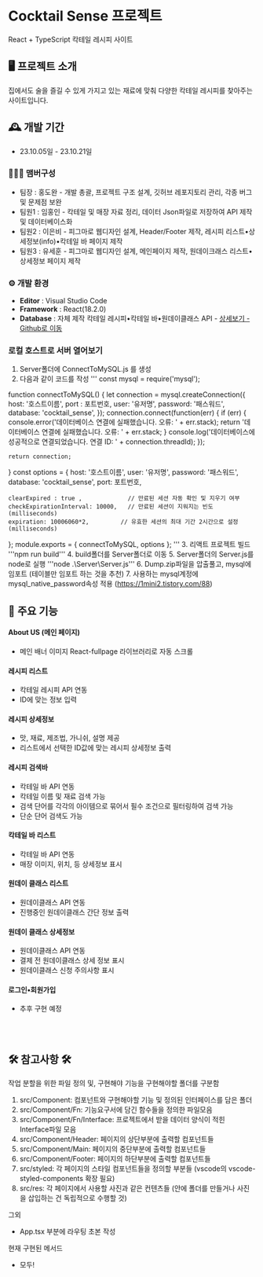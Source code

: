 
# Cocktail Sense 프로젝트
React + TypeScript 칵테일 레시피 사이트


## 🖥️ 프로젝트 소개
집에서도 술을 즐길 수 있게 가지고 있는 재료에 맞춰 다양한 칵테일 레시피를 찾아주는 사이트입니다.
<br>

## 🕰️ 개발 기간
* 23.10.05일 - 23.10.21일

### 🧑‍🤝‍🧑 맴버구성
 - 팀장  : 홍도완 - 개발 총괄, 프로젝트 구조 설계, 깃허브 레포지토리 관리, 각종 버그 및 문제점 보완
 - 팀원1 : 임홍인 - 칵테일 및 매장 자료 정리, 데이터 Json파일로 저장하여 API 제작 및 데이터베이스화
 - 팀원2 : 이은비 - 피그마로 웹디자인 설계, Header/Footer 제작, 레시피 리스트•상세정보(info)•칵테일 바 페이지 제작
 - 팀원3 : 유세훈 - 피그마로 웹디자인 설계, 메인페이지 제작, 원데이크래스 리스트•상세정보 페이지 제작

### ⚙️ 개발 환경
- **Editor** : Visual Studio Code
- **Framework** : React(18.2.0)
- **Database** : 자체 제작 칵테일 레시피•칵테일 바•원데이클래스 API - <a href="https://github.com/PowerGanjiHongin/IBA_Cocktail_recipe_API" >상세보기 - Github로 이동</a>

### 로컬 호스트로 서버 열어보기
1. Server폴더에 ConnectToMySQL.js 를 생성
2. 다음과 같이 코드를 작성
'''
const mysql = require('mysql');

function connectToMySQL() {
    let connection = mysql.createConnection({
      host: '호스트이름',
      port : 포트번호,
      user: '유저명',
      password: '패스워드',
      database: 'cocktail_sense',
      });
      connection.connect(function(err) {
        if (err) {
            console.error('데이터베이스 연결에 실패했습니다. 오류: ' + err.stack);
            return '데이터베이스 연결에 실패했습니다. 오류: ' + err.stack;
        }
        console.log('데이터베이스에 성공적으로 연결되었습니다. 연결 ID: ' + connection.threadId);
    });

    return connection;
}
const options  = {
    host: '호스트이름',
    user: '유저명',
    password: '패스워드',
    database: 'cocktail_sense',
    port: 포트번호,
  
    clearExpired : true ,             // 만료된 세션 자동 확인 및 지우기 여부
    checkExpirationInterval: 10000,   // 만료된 세션이 지워지는 빈도 (milliseconds)
    expiration: 10006060*2,         // 유효한 세션의 최대 기간 2시간으로 설정 (milliseconds) 
  };
  module.exports = { connectToMySQL, options };
'''
3. 리액트 프로젝트 빌드 '''npm run build'''
4. build폴더를 Server폴더로 이동
5. Server폴더의 Server.js를 node로 실행 '''node .\Server\Server.js'''
6. Dump.zip파일을 압출풀고, mysql에 임포트 (테이블만 임포트 하는 것을 추천)
7. 사용하는 mysql계정에 mysql_native_password속성 적용 (https://1mini2.tistory.com/88)

## 📌 주요 기능
#### About US (메인 페이지)
- 메인 배너 이미지 React-fullpage 라이브러리로 자동 스크롤
#### 레시피 리스트
- 칵테일 레시피 API 연동
- ID에 맞는 정보 입력
#### 레시피 상세정보
- 맛, 재료, 제조법, 가니쉬, 설명 제공
- 리스트에서 선택한 ID값에 맞는 레시피 상세정보 출력

#### 레시피 검색바
- 칵테일 바 API 연동
- 칵테일 이름 및 재료 검색 가능
- 검색 단어를 각각의 아이템으로 묶어서 필수 조건으로 필터링하여 검색 가능
- 단순 단어 검색도 가능
#### 칵테일 바 리스트
- 칵테일 바 API 연동
- 매장 이미지, 위치, 등 상세정보 표시
#### 원데이 클래스 리스트
- 원데이클래스 API 연동
- 진행중인 원데이클래스 간단 정보 출력
#### 원데이 클래스 상세정보
- 원데이클래스 API 연동
- 결제 전 원데이클래스 상세 정보 표시
- 원데이클래스 신청 주의사항 표시

#### 로그인•회원가입
- 추후 구현 예정
<br>
<br>


## 🛠 참고사항 🛠
작업 분할을 위한 파일 정의 및, 구현해야 기능을 구현해야할 폴더를 구분함

1. src/Component: 컴포넌트와 구현해야할 기능 및 정의된 인터페이스를 담은 폴더
2. src/Component/Fn: 기능요구서에 담긴 함수들을 정의한 파일모음
3. src/Component/Fn/Interface: 프로젝트에서 받을 데이터 양식이 적힌 Interface파일 모음
4. src/Component/Header: 페이지의 상단부분에 출력할 컴포넌트들
5. src/Component/Main: 페이지의 중단부분에 출력할 컴포넌트들
6. src/Component/Footer: 페이지의 하단부분에 출력할 컴포넌트들
7. src/styled: 각 페이지의 스타일 컴포넌트들을 정의할 부분들 (vscode의 vscode-styled-components 확장 필요)
8. src/res: 각 페이지에서 사용할 사진과 같은 컨텐츠들 (안에 폴더를 만들거나 사진을 삽입하는 건 독립적으로 수행할 것)

그외 
- App.tsx 부분에 라우팅 초본 작성

현재 구현된 메서드
- 모두!

